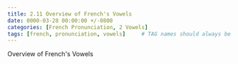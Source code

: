 ```yaml
---
title: 2.11 Overview of French's Vowels
date: 0000-03-28 00:00:00 +/-0800
categories: [French Pronunciation, 2 Vowels]
tags: [french, pronunciation, vowels]     # TAG names should always be lowercase
---
```


Overview of French's Vowels
